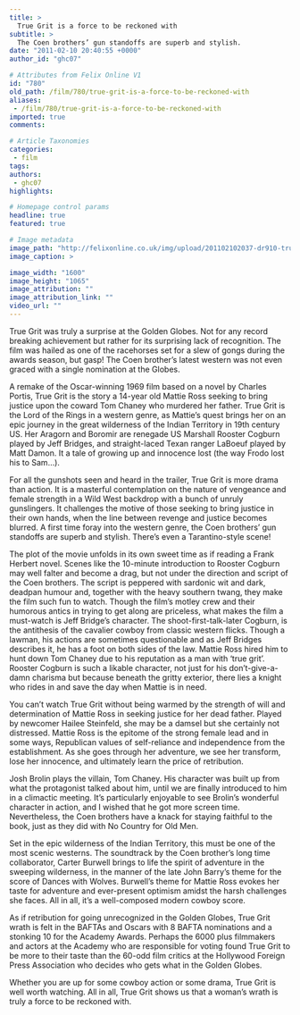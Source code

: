 ```yaml
---
title: >
  True Grit is a force to be reckoned with
subtitle: >
  The Coen brothers’ gun standoffs are superb and stylish.
date: "2011-02-10 20:40:55 +0000"
author_id: "ghc07"

# Attributes from Felix Online V1
id: "780"
old_path: /film/780/true-grit-is-a-force-to-be-reckoned-with
aliases:
 - /film/780/true-grit-is-a-force-to-be-reckoned-with
imported: true
comments:

# Article Taxonomies
categories:
 - film
tags:
authors:
 - ghc07
highlights:

# Homepage control params
headline: true
featured: true

# Image metadata
image_path: "http://felixonline.co.uk/img/upload/201102102037-dr910-truegrit.jpg"
image_caption: >

image_width: "1600"
image_height: "1065"
image_attribution: ""
image_attribution_link: ""
video_url: ""
---
```


True Grit was truly a surprise at the Golden Globes. Not for any record breaking achievement but rather for its surprising lack of recognition. The film was hailed as one of the racehorses set for a slew of gongs during the awards season, but gasp! The Coen brother’s latest western was not even graced with a single nomination at the Globes.

A remake of the Oscar-winning 1969 film based on a novel by Charles Portis, True Grit is the story a 14-year old Mattie Ross seeking to bring justice upon the coward Tom Chaney who murdered her father. True Grit is the Lord of the Rings in a western genre, as Mattie’s quest brings her on an epic journey in the great wilderness of the Indian Territory in 19th century US. Her Aragorn and Boromir are renegade US Marshall Rooster Cogburn played by Jeff Bridges, and straight-laced Texan ranger LaBoeuf played by Matt Damon. It a tale of growing up and innocence lost (the way Frodo lost his to Sam…).

For all the gunshots seen and heard in the trailer, True Grit is more drama than action. It is a masterful contemplation on the nature of vengeance and female strength in a Wild West backdrop with a bunch of unruly gunslingers. It challenges the motive of those seeking to bring justice in their own hands, when the line between revenge and justice becomes blurred. A first time foray into the western genre, the Coen brothers’ gun standoffs are superb and stylish. There’s even a Tarantino-style scene!

The plot of the movie unfolds in its own sweet time as if reading a Frank Herbert novel. Scenes like the 10-minute introduction to Rooster Cogburn may well falter and become a drag, but not under the direction and script of the Coen brothers. The script is peppered with sardonic wit and dark, deadpan humour and, together with the heavy southern twang, they make the film such fun to watch. Though the film’s motley crew and their humorous antics in trying to get along are priceless, what makes the film a must-watch is Jeff Bridge’s character. The shoot-first-talk-later Cogburn, is the antithesis of the cavalier cowboy from classic western flicks. Though a lawman, his actions are sometimes questionable and as Jeff Bridges describes it, he has a foot on both sides of the law. Mattie Ross hired him to hunt down Tom Chaney due to his reputation as a man with ‘true grit’. Rooster Cogburn is such a likable character, not just for his don’t-give-a-damn charisma but because beneath the gritty exterior, there lies a knight who rides in and save the day when Mattie is in need.

You can’t watch True Grit without being warmed by the strength of will and determination of Mattie Ross in seeking justice for her dead father. Played by newcomer Hailee Steinfeld, she may be a damsel but she certainly not distressed. Mattie Ross is the epitome of the strong female lead and in some ways, Republican values of self-reliance and independence from the establishment. As she goes through her adventure, we see her transform, lose her innocence, and ultimately learn the price of retribution.

Josh Brolin plays the villain, Tom Chaney. His character was built up from what the protagonist talked about him, until we are finally introduced to him in a climactic meeting. It’s particularly enjoyable to see Brolin’s wonderful character in action, and I wished that he got more screen time. Nevertheless, the Coen brothers have a knack for staying faithful to the book, just as they did with No Country for Old Men.

Set in the epic wilderness of the Indian Territory, this must be one of the most scenic westerns. The soundtrack by the Coen brother’s long time collaborator, Carter Burwell brings to life the spirit of adventure in the sweeping wilderness, in the manner of the late John Barry’s theme for the score of Dances with Wolves. Burwell’s theme for Mattie Ross evokes her taste for adventure and ever-present optimism amidst the harsh challenges she faces. All in all, it’s a well-composed modern cowboy score.

As if retribution for going unrecognized in the Golden Globes, True Grit wrath is felt in the BAFTAs and Oscars with 8 BAFTA nominations and a stonking 10 for the Academy Awards. Perhaps the 6000 plus filmmakers and actors at the Academy who are responsible for voting found True Grit to be more to their taste than the 60-odd film critics at the Hollywood Foreign Press Association who decides who gets what in the Golden Globes.

Whether you are up for some cowboy action or some drama, True Grit is well worth watching. All in all, True Grit shows us that a woman’s wrath is truly a force to be reckoned with.
